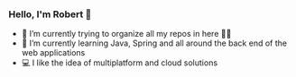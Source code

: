 ### Hello, I'm Robert 👋



- 🔭 I’m currently trying to organize all my repos in here 🤷‍♂️
- 🌱 I’m currently learning Java, Spring and all around the back end of the web applications
- 💻 I like the idea of multiplatform and cloud solutions 


